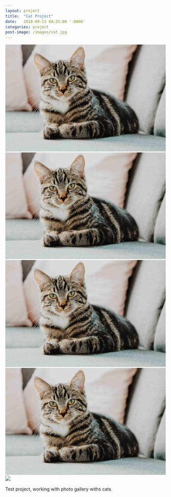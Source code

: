 ```yaml
---
layout: project
title:  "Cat Project"
date:   2018-09-11 04:25:00 '-0800'
categories: project
post-image: /images/cat.jpg
---
```


<div id="lightgallery">
    <a href="/images/cat.jpg" data-sub-html="1st cat" class="img-ctn large-image">
        <div class="img-wrap">
            <img src="/images/cat.jpg">
            <i class="fas fa-search"></i>
        </div>
    </a>
    <a href="/images/cat.jpg" data-sub-html="2nd cat" class="img-ctn">
        <div class="img-wrap">
            <img src="/images/cat.jpg">
            <i class="fas fa-search"></i>
        </div>
    </a>
    <a href="/images/cat.jpg" data-sub-html="3rd cat" class="img-ctn">
        <div class="img-wrap">
            <img src="/images/cat.jpg">
            <i class="fas fa-search"></i>
        </div>
    </a>
    <a href="/images/cat.jpg" data-sub-html="4th cat" class="img-ctn">
        <div class="img-wrap">
            <img src="/images/cat.jpg">
            <i class="fas fa-search"></i>
        </div>
    </a>
    <a href="https://www.youtube.com/watch?v=7z9KPTI5ixI" data-poster="https://img.youtube.com/vi/7z9KPTI5ixI/0.jpg" data-sub-html="<h3>Cat sledding</h3>" class="img-ctn">
        <div class="img-wrap">
            <img src="https://img.youtube.com/vi/7z9KPTI5ixI/0.jpg">
            <i class="fas fa-play"></i>
        </div>
    </a>
</div>

Test project, working with photo gallery withs cats
<!--more-->